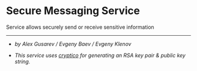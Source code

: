 # Secure Messaging Service

Service allows securely send or receive sensitive information

---

* _by Alex Gusarev / Evgeny Baev / Evgeny Klenov_

* _This service uses <a href="https://github.com/wwwtyro/cryptico">cryptico</a> for generating an RSA key pair & public key string._
